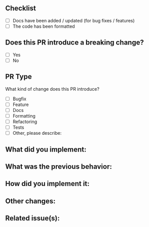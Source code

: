 ## Checklist

- [ ] Docs have been added / updated (for bug fixes / features)
- [ ] The code has been formatted

## Does this PR introduce a breaking change?

- [ ] Yes
- [ ] No

## PR Type

What kind of change does this PR introduce?

<!-- Please check the one that applies to this PR using "x". -->

- [ ] Bugfix
- [ ] Feature
- [ ] Docs
- [ ] Formatting
- [ ] Refactoring
- [ ] Tests
- [ ] Other, please describe:

## What did you implement:

<!-- Describe the feature / bug fix you've implemented. -->

## What was the previous behavior:

<!-- Describe the previous behavior. -->

## How did you implement it:

<!-- Describe the technical implementation details. -->

## Other changes:

<!-- Describe any minor or "drive-by" changes made in this PR. -->

## Related issue(s):

<!-- If this PR closes any issue(s), please reference them here. -->
